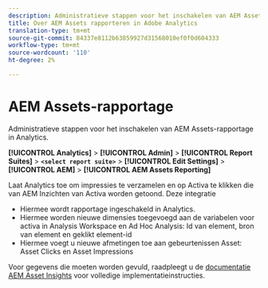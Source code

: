 ```yaml
---
description: Administratieve stappen voor het inschakelen van AEM Assets-rapportage in Analytics.
title: Over AEM Assets rapporteren in Adobe Analytics
translation-type: tm+mt
source-git-commit: 84337e8112b63859927d31568010ef0f0d604333
workflow-type: tm+mt
source-wordcount: '110'
ht-degree: 2%

---
```



# AEM Assets-rapportage

Administratieve stappen voor het inschakelen van AEM Assets-rapportage in Analytics.

**[!UICONTROL Analytics]** > **[!UICONTROL Admin]** > **[!UICONTROL Report Suites]** > **`<select report suite>`** > **[!UICONTROL Edit Settings]** > **[!UICONTROL AEM]** > **[!UICONTROL AEM Assets Reporting]**

Laat Analytics toe om impressies te verzamelen en op Activa te klikken die van AEM Inzichten van Activa worden getoond. Deze integratie

* Hiermee wordt rapportage ingeschakeld in Analytics.
* Hiermee worden nieuwe dimensies toegevoegd aan de variabelen voor activa in Analysis Workspace en Ad Hoc Analysis: Id van element, bron van element en geklikt element-id
* Hiermee voegt u nieuwe afmetingen toe aan gebeurtenissen Asset: Asset Clicks en Asset Impressions

Voor gegevens die moeten worden gevuld, raadpleegt u de [documentatie AEM Asset Insights](https://docs.adobe.com/docs/en/aem/6-2/author/assets/managing-assets-touch-ui/asset-insights.html) voor volledige implementatieinstructies.

